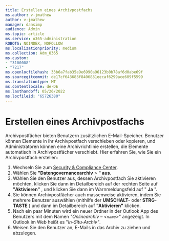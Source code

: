 ```yaml
---
title: Erstellen eines Archivpostfachs
ms.author: v-jmathew
author: v-jmathew
manager: dansimp
audience: Admin
ms.topic: article
ms.service: o365-administration
ROBOTS: NOINDEX, NOFOLLOW
ms.localizationpriority: medium
ms.collection: Adm_O365
ms.custom:
- "3100008"
- "7217"
ms.openlocfilehash: 33b6a7fab35e9e6990a96123b0b78af6d0abe69f
ms.sourcegitcommit: de17cf643683f8406831eecaf6299ace609f5599
ms.translationtype: MT
ms.contentlocale: de-DE
ms.lasthandoff: 05/26/2022
ms.locfileid: "65726380"
---
```

# <a name="create-an-archive-mailbox"></a>Erstellen eines Archivpostfachs

Archivpostfächer bieten Benutzern zusätzlichen E-Mail-Speicher. Benutzer können Elemente in ihr Archivpostfach verschieben oder kopieren, und Administratoren können eine Archivrichtlinie erstellen, die Elemente automatisch in Archivpostfächer verschiebt. Hier erfahren Sie, wie Sie ein Archivpostfach erstellen:

1. Wechseln Sie zum [Security & Compliance Center]( https://go.microsoft.com/fwlink/p/?linkid=2077143).
2. Wählen Sie **"Datengovernancearchiv** > **" aus**.
3. Wählen Sie den Benutzer aus, dessen Archivpostfach Sie aktivieren möchten, klicken Sie dann im Detailbereich auf der rechten Seite auf **"Aktivieren"** , und klicken Sie dann im Warnmeldungsfeld auf " **Ja** ".
4. Sie können Archivpostfächer auch massenweise aktivieren, indem Sie mehrere Benutzer auswählen (mithilfe der **UMSCHALT-** oder **STRG-TASTE** ) und dann im Detailbereich auf **"Aktivieren"** klicken.
5. Nach ein paar Minuten wird ein neuer Ordner in der Outlook App des Benutzers mit dem Namen *"Onlinearchiv – <`name`>*" angezeigt. In Outlook im Web heißt es "*In-Situ-Archiv"*.
6. Weisen Sie den Benutzer an, E-Mails in das Archiv zu ziehen und abzulegen.
